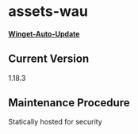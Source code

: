 # assets-wau
#### [Winget-Auto-Update](https://github.com/Romanitho/Winget-AutoUpdate)

## Current Version
1.18.3

## Maintenance Procedure
Statically hosted for security

